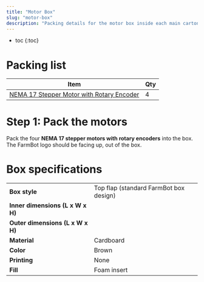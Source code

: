 ```yaml
---
title: "Motor Box"
slug: "motor-box"
description: "Packing details for the motor box inside each main carton"
---
```


* toc
{:toc}

# Packing list

|Item                          |Qty                           |
|------------------------------|------------------------------|
|[NEMA 17 Stepper Motor with Rotary Encoder](../bom/electronics-and-wiring.md#nema-17-stepper-motors-with-rotary-encoders)|4

# Step 1: Pack the motors
Pack the four **NEMA 17 stepper motors with rotary encoders** into the box. The FarmBot logo should be facing up, out of the box.


# Box specifications

|                              |                              |
|------------------------------|------------------------------|
|**Box style**                 |Top flap (standard FarmBot box design)
|**Inner dimensions (L x W x H)**|
|**Outer dimensions (L x W x H)**|
|**Material**                  |Cardboard
|**Color**                     |Brown
|**Printing**                  |None
|**Fill**                      |Foam insert

